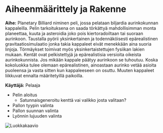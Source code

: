 # Aiheenmäärittely ja Rakenne

**Aihe:** Planetary Billiard niminen peli, jossa pelataan biljardia aurinkokunnan kappaleilla. Pelin tarkoituksena on saada törkättyä mahdollisimman monta planeettaa, kuuta ja asteroidia joko pois kiertoradoiltaan tai suoraan aurinkoon. Taustalla pyörii yksinkertainen ja todennäköisesti epärealistinen gravitaatiosimulaatio jonka takia kappaleet eivät menekkään aina suoria linjoja. Törmäykset toimivat myös yksinkertaistettujen fysiikan lakien mukaan. Kentät ovat pelkistettyjä ja epärealistisia versioita oikeista aurinkokunnista. Jos mikään kappale päätyy aurinkoon se tuhoutuu. Koska kokoluokka tulee olemaan epärealistinen, ainoastaan aurinko vetää asioita puoleensa ja vasta sitten kun kappaleeseen on osuttu. Muuten kappaleet liikkuvat ennalta määritetyillä paikoilla.

**Käyttäjä:** Pelaaja
- Pelin aloitus
	- Satunnaisgeneroitu kenttä vai valikko josta valitaan?
- Pallon tyypin valinta
- Pallon suunnan valinta
- Lyönnin lujuuden valinta

![Luokkakaavio](luokkakaavio.png)
